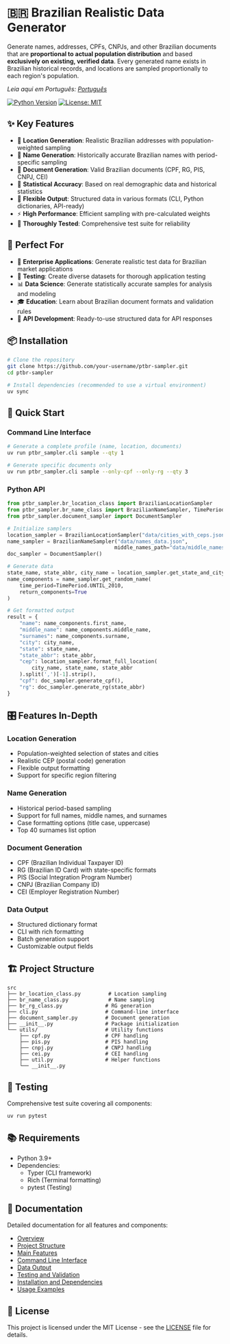# 🇧🇷 Brazilian Realistic Data Generator

Generate names, addresses, CPFs, CNPJs, and other Brazilian documents that are **proportional to actual population distribution** and based **exclusively on existing, verified data**. Every generated name exists in Brazilian historical records, and locations are sampled proportionally to each region's population.

*Leia aqui em Português: [Português](README.md)*

[![Python Version](https://img.shields.io/badge/python-3.9%2B-blue.svg)](https://www.python.org/downloads/)
[![License: MIT](https://img.shields.io/badge/License-MIT-yellow.svg)](https://opensource.org/licenses/MIT)

## ✨ Key Features

- 📍 **Location Generation**: Realistic Brazilian addresses with population-weighted sampling
- 👤 **Name Generation**: Historically accurate Brazilian names with period-specific sampling
- 📄 **Document Generation**: Valid Brazilian documents (CPF, RG, PIS, CNPJ, CEI)
- 🎯 **Statistical Accuracy**: Based on real demographic data and historical statistics
- 🔧 **Flexible Output**: Structured data in various formats (CLI, Python dictionaries, API-ready)
- ⚡ **High Performance**: Efficient sampling with pre-calculated weights
- 🧪 **Thoroughly Tested**: Comprehensive test suite for reliability

## 🚀 Perfect For

- 🏢 **Enterprise Applications**: Generate realistic test data for Brazilian market applications
- 🧪 **Testing**: Create diverse datasets for thorough application testing
- 📊 **Data Science**: Generate statistically accurate samples for analysis and modeling
- 🎓 **Education**: Learn about Brazilian document formats and validation rules
- 🔄 **API Development**: Ready-to-use structured data for API responses

## 📦 Installation

```bash
# Clone the repository
git clone https://github.com/your-username/ptbr-sampler.git
cd ptbr-sampler

# Install dependencies (recommended to use a virtual environment)
uv sync
```

## 🎯 Quick Start

### Command Line Interface

```bash
# Generate a complete profile (name, location, documents)
uv run ptbr_sampler.cli sample --qty 1

# Generate specific documents only
uv run ptbr_sampler.cli sample --only-cpf --only-rg --qty 3
```

### Python API

```python
from ptbr_sampler.br_location_class import BrazilianLocationSampler
from ptbr_sampler.br_name_class import BrazilianNameSampler, TimePeriod
from ptbr_sampler.document_sampler import DocumentSampler

# Initialize samplers
location_sampler = BrazilianLocationSampler("data/cities_with_ceps.json")
name_sampler = BrazilianNameSampler("data/names_data.json",
                                   middle_names_path="data/middle_names.json")
doc_sampler = DocumentSampler()

# Generate data
state_name, state_abbr, city_name = location_sampler.get_state_and_city()
name_components = name_sampler.get_random_name(
    time_period=TimePeriod.UNTIL_2010,
    return_components=True
)

# Get formatted output
result = {
    "name": name_components.first_name,
    "middle_name": name_components.middle_name,
    "surnames": name_components.surname,
    "city": city_name,
    "state": state_name,
    "state_abbr": state_abbr,
    "cep": location_sampler.format_full_location(
        city_name, state_name, state_abbr
    ).split(',')[-1].strip(),
    "cpf": doc_sampler.generate_cpf(),
    "rg": doc_sampler.generate_rg(state_abbr)
}
```

## 🎛️ Features In-Depth

### Location Generation
- Population-weighted selection of states and cities
- Realistic CEP (postal code) generation
- Flexible output formatting
- Support for specific region filtering

### Name Generation
- Historical period-based sampling
- Support for full names, middle names, and surnames
- Case formatting options (title case, uppercase)
- Top 40 surnames list option

### Document Generation
- CPF (Brazilian Individual Taxpayer ID)
- RG (Brazilian ID Card) with state-specific formats
- PIS (Social Integration Program Number)
- CNPJ (Brazilian Company ID)
- CEI (Employer Registration Number)

### Data Output
- Structured dictionary format
- CLI with rich formatting
- Batch generation support
- Customizable output fields

## 🏗️ Project Structure

```plaintext
src
├── br_location_class.py         # Location sampling
├── br_name_class.py             # Name sampling
├── br_rg_class.py              # RG generation
├── cli.py                      # Command-line interface
├── document_sampler.py         # Document generation
├── __init__.py                 # Package initialization
└── utils/                      # Utility functions
    ├── cpf.py                  # CPF handling
    ├── pis.py                  # PIS handling
    ├── cnpj.py                 # CNPJ handling
    ├── cei.py                  # CEI handling
    ├── util.py                 # Helper functions
    └── __init__.py
```

## 🧪 Testing

Comprehensive test suite covering all components:

```bash
uv run pytest
```

## 📚 Requirements

- Python 3.9+
- Dependencies:
  - Typer (CLI framework)
  - Rich (Terminal formatting)
  - pytest (Testing)

## 📖 Documentation

Detailed documentation for all features and components:

- [Overview](#overview)
- [Project Structure](#project-structure)
- [Main Features](#main-features)
- [Command Line Interface](#command-line-interface)
- [Data Output](#data-output)
- [Testing and Validation](#testing)
- [Installation and Dependencies](#installation)
- [Usage Examples](#quick-start)

## 📄 License

This project is licensed under the MIT License - see the [LICENSE](LICENSE) file for details.
